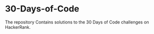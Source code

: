 # 30-Days-of-Code
The repository Contains solutions to the 30 Days of Code challenges on HackerRank.
